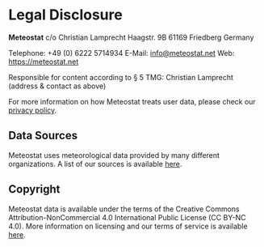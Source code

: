 # Legal Disclosure

**Meteostat**
c/o Christian Lamprecht
Haagstr. 9B
61169 Friedberg
Germany

Telephone: +49 (0) 6222 5714934
E-Mail: info@meteostat.net
Web: https://meteostat.net

Responsible for content according to § 5 TMG: Christian Lamprecht (address & contact as above)

For more information on how Meteostat treats user data, please check our [privacy policy](/en/privacy).

## Data Sources

Meteostat uses meteorological data provided by many different organizations. A list of our sources is available [here](https://dev.meteostat.net/sources.html).

## Copyright

Meteostat data is available under the terms of the Creative Commons Attribution-NonCommercial 4.0 International Public License (CC BY-NC 4.0). More information on licensing and our terms of service is available [here](https://dev.meteostat.net/terms.html).
